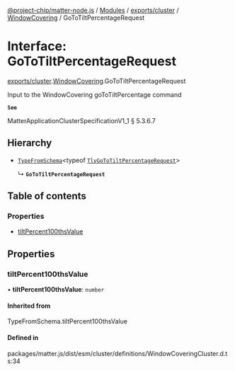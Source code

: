 [@project-chip/matter-node.js](../README.md) / [Modules](../modules.md) / [exports/cluster](../modules/exports_cluster.md) / [WindowCovering](../modules/exports_cluster.WindowCovering.md) / GoToTiltPercentageRequest

# Interface: GoToTiltPercentageRequest

[exports/cluster](../modules/exports_cluster.md).[WindowCovering](../modules/exports_cluster.WindowCovering.md).GoToTiltPercentageRequest

Input to the WindowCovering goToTiltPercentage command

**`See`**

MatterApplicationClusterSpecificationV1_1 § 5.3.6.7

## Hierarchy

- [`TypeFromSchema`](../modules/exports_tlv.md#typefromschema)\<typeof [`TlvGoToTiltPercentageRequest`](../modules/exports_cluster.WindowCovering.md#tlvgototiltpercentagerequest)\>

  ↳ **`GoToTiltPercentageRequest`**

## Table of contents

### Properties

- [tiltPercent100thsValue](exports_cluster.WindowCovering.GoToTiltPercentageRequest.md#tiltpercent100thsvalue)

## Properties

### tiltPercent100thsValue

• **tiltPercent100thsValue**: `number`

#### Inherited from

TypeFromSchema.tiltPercent100thsValue

#### Defined in

packages/matter.js/dist/esm/cluster/definitions/WindowCoveringCluster.d.ts:34
